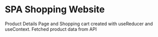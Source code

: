 # SPA Shopping Website
Product Details Page and Shopping cart created with useReducer and useContext.
Fetched product data from API
